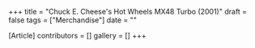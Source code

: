 +++
title = "Chuck E. Cheese's Hot Wheels MX48 Turbo (2001)"
draft = false
tags = ["Merchandise"]
date = ""

[Article]
contributors = []
gallery = []
+++